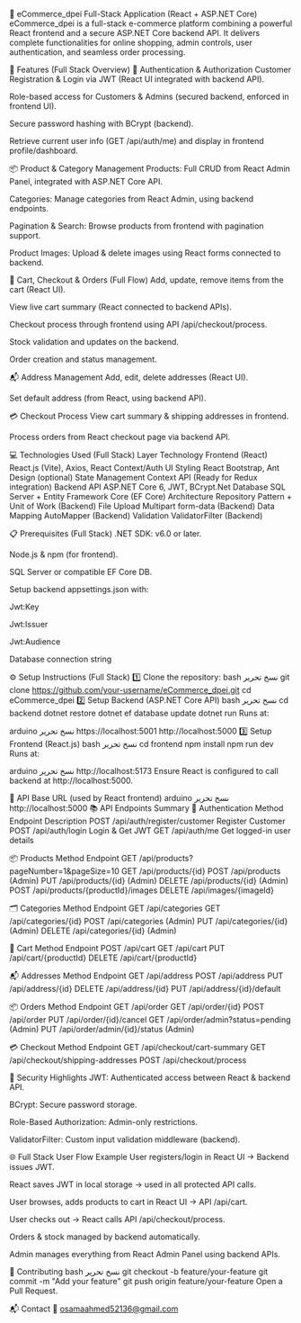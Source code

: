 🛒 eCommerce_dpei Full-Stack Application (React + ASP.NET Core)
eCommerce_dpei is a full-stack e-commerce platform combining a powerful React frontend and a secure ASP.NET Core backend API.
It delivers complete functionalities for online shopping, admin controls, user authentication, and seamless order processing.

🚀 Features (Full Stack Overview)
🔐 Authentication & Authorization
Customer Registration & Login via JWT (React UI integrated with backend API).

Role-based access for Customers & Admins (secured backend, enforced in frontend UI).

Secure password hashing with BCrypt (backend).

Retrieve current user info (GET /api/auth/me) and display in frontend profile/dashboard.

📦 Product & Category Management
Products: Full CRUD from React Admin Panel, integrated with ASP.NET Core API.

Categories: Manage categories from React Admin, using backend endpoints.

Pagination & Search: Browse products from frontend with pagination support.

Product Images: Upload & delete images using React forms connected to backend.

🛒 Cart, Checkout & Orders (Full Flow)
Add, update, remove items from the cart (React UI).

View live cart summary (React connected to backend APIs).

Checkout process through frontend using API /api/checkout/process.

Stock validation and updates on the backend.

Order creation and status management.

📬 Address Management
Add, edit, delete addresses (React UI).

Set default address (from React, using backend API).

💳 Checkout Process
View cart summary & shipping addresses in frontend.

Process orders from React checkout page via backend API.

💻 Technologies Used (Full Stack)
Layer	Technology
Frontend (React)	React.js (Vite), Axios, React Context/Auth
UI Styling	React Bootstrap, Ant Design (optional)
State Management	Context API (Ready for Redux integration)
Backend API	ASP.NET Core 6, JWT, BCrypt.Net
Database	SQL Server + Entity Framework Core (EF Core)
Architecture	Repository Pattern + Unit of Work (Backend)
File Upload	Multipart form-data (Backend)
Data Mapping	AutoMapper (Backend)
Validation	ValidatorFilter (Backend)

📋 Prerequisites (Full Stack)
.NET SDK: v6.0 or later.

Node.js & npm (for frontend).

SQL Server or compatible EF Core DB.

Setup backend appsettings.json with:

Jwt:Key

Jwt:Issuer

Jwt:Audience

Database connection string

⚙️ Setup Instructions (Full Stack)
1️⃣ Clone the repository:
bash
نسخ
تحرير
git clone https://github.com/your-username/eCommerce_dpei.git
cd eCommerce_dpei
2️⃣ Setup Backend (ASP.NET Core API)
bash
نسخ
تحرير
cd backend
dotnet restore
dotnet ef database update
dotnet run
Runs at:

arduino
نسخ
تحرير
https://localhost:5001
http://localhost:5000
3️⃣ Setup Frontend (React.js)
bash
نسخ
تحرير
cd frontend
npm install
npm run dev
Runs at:

arduino
نسخ
تحرير
http://localhost:5173
Ensure React is configured to call backend at http://localhost:5000.

📡 API Base URL (used by React frontend)
arduino
نسخ
تحرير
http://localhost:5000
📚 API Endpoints Summary
🔐 Authentication
Method	Endpoint	Description
POST	/api/auth/register/customer	Register Customer
POST	/api/auth/login	Login & Get JWT
GET	/api/auth/me	Get logged-in user details

📦 Products
Method	Endpoint
GET	/api/products?pageNumber=1&pageSize=10
GET	/api/products/{id}
POST	/api/products (Admin)
PUT	/api/products/{id} (Admin)
DELETE	/api/products/{id} (Admin)
POST	/api/products/{productId}/images
DELETE	/api/images/{imageId}

🗂️ Categories
Method	Endpoint
GET	/api/categories
GET	/api/categories/{id}
POST	/api/categories (Admin)
PUT	/api/categories/{id} (Admin)
DELETE	/api/categories/{id} (Admin)

🛒 Cart
Method	Endpoint
POST	/api/cart
GET	/api/cart
PUT	/api/cart/{productId}
DELETE	/api/cart/{productId}

📬 Addresses
Method	Endpoint
GET	/api/address
POST	/api/address
PUT	/api/address/{id}
DELETE	/api/address/{id}
PUT	/api/address/{id}/default

📦 Orders
Method	Endpoint
GET	/api/order
GET	/api/order/{id}
POST	/api/order
PUT	/api/order/{id}/cancel
GET	/api/order/admin?status=pending (Admin)
PUT	/api/order/admin/{id}/status (Admin)

💳 Checkout
Method	Endpoint
GET	/api/checkout/cart-summary
GET	/api/checkout/shipping-addresses
POST	/api/checkout/process

🔐 Security Highlights
JWT: Authenticated access between React & backend API.

BCrypt: Secure password storage.

Role-Based Authorization: Admin-only restrictions.

ValidatorFilter: Custom input validation middleware (backend).

🌐 Full Stack User Flow Example
User registers/login in React UI → Backend issues JWT.

React saves JWT in local storage → used in all protected API calls.

User browses, adds products to cart in React UI → API /api/cart.

User checks out → React calls API /api/checkout/process.

Orders & stock managed by backend automatically.

Admin manages everything from React Admin Panel using backend APIs.

🤝 Contributing
bash
نسخ
تحرير
git checkout -b feature/your-feature
git commit -m "Add your feature"
git push origin feature/your-feature
Open a Pull Request.

📬 Contact
📧 osamaahmed52136@gmail.com

